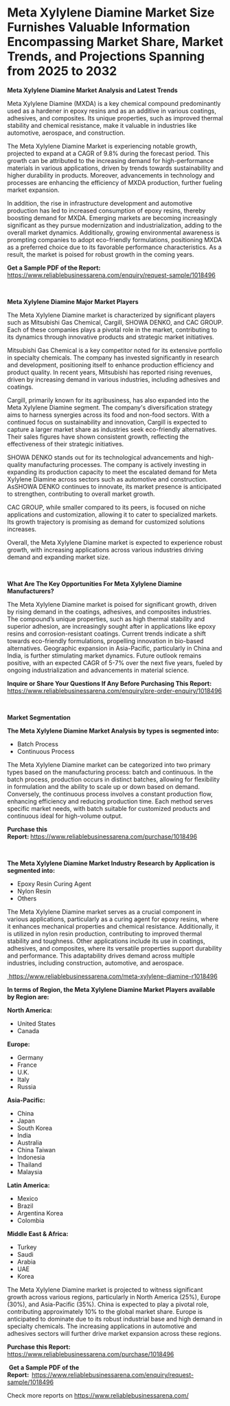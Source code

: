 <p><h1>Meta Xylylene Diamine Market Size Furnishes Valuable Information Encompassing Market Share, Market Trends, and Projections Spanning from 2025 to 2032</h1></p><p><strong>Meta Xylylene Diamine Market Analysis and Latest Trends</strong></p>
<p><p>Meta Xylylene Diamine (MXDA) is a key chemical compound predominantly used as a hardener in epoxy resins and as an additive in various coatings, adhesives, and composites. Its unique properties, such as improved thermal stability and chemical resistance, make it valuable in industries like automotive, aerospace, and construction. </p><p>The Meta Xylylene Diamine Market is experiencing notable growth, projected to expand at a CAGR of 9.8% during the forecast period. This growth can be attributed to the increasing demand for high-performance materials in various applications, driven by trends towards sustainability and higher durability in products. Moreover, advancements in technology and processes are enhancing the efficiency of MXDA production, further fueling market expansion.</p><p>In addition, the rise in infrastructure development and automotive production has led to increased consumption of epoxy resins, thereby boosting demand for MXDA. Emerging markets are becoming increasingly significant as they pursue modernization and industrialization, adding to the overall market dynamics. Additionally, growing environmental awareness is prompting companies to adopt eco-friendly formulations, positioning MXDA as a preferred choice due to its favorable performance characteristics. As a result, the market is poised for robust growth in the coming years.</p></p>
<p><strong>Get a Sample PDF of the Report:&nbsp;</strong> <a href="https://www.reliablebusinessarena.com/enquiry/request-sample/1018496?utm_campaign=3554&utm_medium=2&utm_source=Github&utm_content=ia&utm_term=31032025&utm_id=meta-xylylene-diamine">https://www.reliablebusinessarena.com/enquiry/request-sample/1018496</a></p>
<p>&nbsp;</p>
<p><strong>Meta Xylylene Diamine Major Market Players</strong></p>
<p><p>The Meta Xylylene Diamine market is characterized by significant players such as Mitsubishi Gas Chemical, Cargill, SHOWA DENKO, and CAC GROUP. Each of these companies plays a pivotal role in the market, contributing to its dynamics through innovative products and strategic market initiatives.</p><p>Mitsubishi Gas Chemical is a key competitor noted for its extensive portfolio in specialty chemicals. The company has invested significantly in research and development, positioning itself to enhance production efficiency and product quality. In recent years, Mitsubishi has reported rising revenues, driven by increasing demand in various industries, including adhesives and coatings.</p><p>Cargill, primarily known for its agribusiness, has also expanded into the Meta Xylylene Diamine segment. The company's diversification strategy aims to harness synergies across its food and non-food sectors. With a continued focus on sustainability and innovation, Cargill is expected to capture a larger market share as industries seek eco-friendly alternatives. Their sales figures have shown consistent growth, reflecting the effectiveness of their strategic initiatives.</p><p>SHOWA DENKO stands out for its technological advancements and high-quality manufacturing processes. The company is actively investing in expanding its production capacity to meet the escalated demand for Meta Xylylene Diamine across sectors such as automotive and construction. AsSHOWA DENKO continues to innovate, its market presence is anticipated to strengthen, contributing to overall market growth.</p><p>CAC GROUP, while smaller compared to its peers, is focused on niche applications and customization, allowing it to cater to specialized markets. Its growth trajectory is promising as demand for customized solutions increases.</p><p>Overall, the Meta Xylylene Diamine market is expected to experience robust growth, with increasing applications across various industries driving demand and expanding market size.</p></p>
<p>&nbsp;</p>
<p><strong>What Are The Key Opportunities For Meta Xylylene Diamine Manufacturers?</strong></p>
<p><p>The Meta Xylylene Diamine market is poised for significant growth, driven by rising demand in the coatings, adhesives, and composites industries. The compound’s unique properties, such as high thermal stability and superior adhesion, are increasingly sought after in applications like epoxy resins and corrosion-resistant coatings. Current trends indicate a shift towards eco-friendly formulations, propelling innovation in bio-based alternatives. Geographic expansion in Asia-Pacific, particularly in China and India, is further stimulating market dynamics. Future outlook remains positive, with an expected CAGR of 5-7% over the next five years, fueled by ongoing industrialization and advancements in material science.</p></p>
<p><strong>Inquire or Share Your Questions If Any Before Purchasing This Report:</strong> <a href="https://www.reliablebusinessarena.com/enquiry/pre-order-enquiry/1018496?utm_campaign=3554&utm_medium=2&utm_source=Github&utm_content=ia&utm_term=31032025&utm_id=meta-xylylene-diamine">https://www.reliablebusinessarena.com/enquiry/pre-order-enquiry/1018496</a></p>
<p>&nbsp;</p>
<p><strong>Market Segmentation</strong></p>
<p><strong>The Meta Xylylene Diamine Market Analysis by types is segmented into:</strong></p>
<p><ul><li>Batch Process</li><li>Continuous Process</li></ul></p>
<p><p>The Meta Xylylene Diamine market can be categorized into two primary types based on the manufacturing process: batch and continuous. In the batch process, production occurs in distinct batches, allowing for flexibility in formulation and the ability to scale up or down based on demand. Conversely, the continuous process involves a constant production flow, enhancing efficiency and reducing production time. Each method serves specific market needs, with batch suitable for customized products and continuous ideal for high-volume output.</p></p>
<p><strong>Purchase this Report:&nbsp;</strong><a href="https://www.reliablebusinessarena.com/purchase/1018496?utm_campaign=3554&utm_medium=2&utm_source=Github&utm_content=ia&utm_term=31032025&utm_id=meta-xylylene-diamine">https://www.reliablebusinessarena.com/purchase/1018496</a></p>
<p>&nbsp;</p>
<p><strong>The Meta Xylylene Diamine Market Industry Research by Application is segmented into:</strong></p>
<p><ul><li>Epoxy Resin Curing Agent</li><li>Nylon Resin</li><li>Others</li></ul></p>
<p><p>The Meta Xylylene Diamine market serves as a crucial component in various applications, particularly as a curing agent for epoxy resins, where it enhances mechanical properties and chemical resistance. Additionally, it is utilized in nylon resin production, contributing to improved thermal stability and toughness. Other applications include its use in coatings, adhesives, and composites, where its versatile properties support durability and performance. This adaptability drives demand across multiple industries, including construction, automotive, and aerospace.</p></p>
<p><a href="https://www.reliablebusinessarena.com/meta-xylylene-diamine-r1018496?utm_campaign=3554&utm_medium=2&utm_source=Github&utm_content=ia&utm_term=31032025&utm_id=meta-xylylene-diamine">&nbsp;https://www.reliablebusinessarena.com/meta-xylylene-diamine-r1018496</a></p>
<p><strong>In terms of Region, the Meta Xylylene Diamine Market Players available by Region are:</strong></p>
<p>
    <p> <strong> North America: </strong>
        <ul>
            <li>United States</li>
            <li>Canada</li>
        </ul>
        </p> 
    <p> <strong> Europe: </strong>
        <ul>
            <li>Germany</li>
            <li>France</li>
            <li>U.K.</li>
            <li>Italy</li>
            <li>Russia</li>
        </ul>
        </p> 
    <p> <strong> Asia-Pacific: </strong>
        <ul>
            <li>China</li>
            <li>Japan</li>
            <li>South Korea</li>
            <li>India</li>
            <li>Australia</li>
            <li>China Taiwan</li>
            <li>Indonesia</li>
            <li>Thailand</li>
            <li>Malaysia</li>
        </ul>
        </p> 
    <p> <strong> Latin America: </strong>
        <ul>
            <li>Mexico</li>
            <li>Brazil</li>
            <li>Argentina Korea</li>
            <li>Colombia</li>
        </ul>
        </p> 
    <p> <strong> Middle East & Africa: </strong>
        <ul>
            <li>Turkey</li>
            <li>Saudi</li>
            <li>Arabia</li>
            <li>UAE</li>
            <li>Korea</li>
        </ul>
    </p>
    </p>
<p><p>The Meta Xylylene Diamine market is projected to witness significant growth across various regions, particularly in North America (25%), Europe (30%), and Asia-Pacific (35%). China is expected to play a pivotal role, contributing approximately 10% to the global market share. Europe is anticipated to dominate due to its robust industrial base and high demand in specialty chemicals. The increasing applications in automotive and adhesives sectors will further drive market expansion across these regions.</p></p>
<p><strong>Purchase this Report: </strong><a href="https://www.reliablebusinessarena.com/purchase/1018496?utm_campaign=3554&utm_medium=2&utm_source=Github&utm_content=ia&utm_term=31032025&utm_id=meta-xylylene-diamine">https://www.reliablebusinessarena.com/purchase/1018496</a></p>
<p>&nbsp;<strong>Get a Sample PDF of the Report:&nbsp;&nbsp;</strong><a href="https://www.reliablebusinessarena.com/enquiry/request-sample/1018496?utm_campaign=3554&utm_medium=2&utm_source=Github&utm_content=ia&utm_term=31032025&utm_id=meta-xylylene-diamine">https://www.reliablebusinessarena.com/enquiry/request-sample/1018496</a></p>
<p><strong></strong></p>
<p>Check more reports on <a href="https://www.reliablebusinessarena.com/?utm_campaign=3554&utm_medium=2&utm_source=Github&utm_content=ia&utm_term=31032025&utm_id=meta-xylylene-diamine">https://www.reliablebusinessarena.com/</a></p>